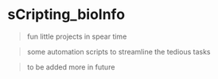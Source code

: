 # sCripting_bioInfo
> fun little projects in spear time

> some automation scripts to streamline the tedious tasks

> to be added more in future
